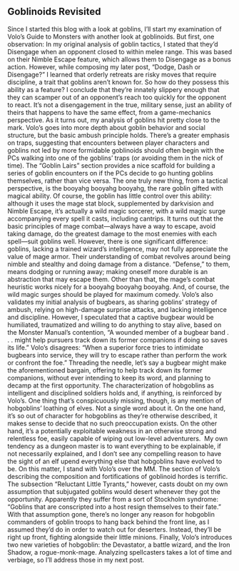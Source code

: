## Goblinoids Revisited

Since I started this blog with a look at goblins, I’ll start my examination of Volo’s Guide to Monsters with another look at goblinoids. But first, one observation: In my original analysis of goblin tactics, I stated that they’d Disengage when an opponent closed to within melee range. This was based on their Nimble Escape feature, which allows them to Disengage as a bonus action. However, while composing my later post, “Dodge, Dash or Disengage?” I learned that orderly retreats are risky moves that require discipline, a trait that goblins aren’t known for. So how do they possess this ability as a feature? I conclude that they’re innately slippery enough that they can scamper out of an opponent’s reach too quickly for the opponent to react. It’s not a disengagement in the true, military sense, just an ability of theirs that happens to have the same effect, from a game-mechanics perspective.
As it turns out, my analysis of goblins hit pretty close to the mark. Volo’s goes into more depth about goblin behavior and social structure, but the basic ambush principle holds. There’s a greater emphasis on traps, suggesting that encounters between player characters and goblins not led by more formidable goblinoids should often begin with the PCs walking into one of the goblins’ traps (or avoiding them in the nick of time). The “Goblin Lairs” section provides a nice scaffold for building a series of goblin encounters on if the PCs decide to go hunting goblins themselves, rather than vice versa.
The one truly new thing, from a tactical perspective, is the booyahg booyahg booyahg, the rare goblin gifted with magical ability. Of course, the goblin has little control over this ability: although it uses the mage stat block, supplemented by darkvision and Nimble Escape, it’s actually a wild magic sorcerer, with a wild magic surge accompanying every spell it casts, including cantrips.
It turns out that the basic principles of mage combat—always have a way to escape, avoid taking damage, do the greatest damage to the most enemies with each spell—suit goblins well. However, there is one significant difference: goblins, lacking a trained wizard’s intelligence, may not fully appreciate the value of mage armor. Their understanding of combat revolves around being nimble and stealthy and doing damage from a distance. “Defense,” to them, means dodging or running away; making oneself more durable is an abstraction that may escape them. Other than that, the mage’s combat heuristic works nicely for a booyahg booyahg booyahg. And, of course, the wild magic surges should be played for maximum comedy.
Volo’s also validates my initial analysis of bugbears, as sharing goblins’ strategy of ambush, relying on high-damage surprise attacks, and lacking intelligence and discipline. However, I speculated that a captive bugbear would be humiliated, traumatized and willing to do anything to stay alive, based on the Monster Manual’s contention, “A wounded member of a bugbear band . . . might help pursuers track down its former companions if doing so saves its life.” Volo’s disagrees: “When a superior force tries to intimidate bugbears into service, they will try to escape rather than perform the work or confront the foe.” Threading the needle, let’s say a bugbear might make the aforementioned bargain, offering to help track down its former companions, without ever intending to keep its word, and planning to decamp at the first opportunity.
The characterization of hobgoblins as intelligent and disciplined soldiers holds and, if anything, is reinforced by Volo’s. One thing that’s conspicuously missing, though, is any mention of hobgoblins’ loathing of elves. Not a single word about it. On the one hand, it’s so out of character for hobgoblins as they’re otherwise described, it makes sense to decide that no such preoccupation exists. On the other hand, it’s a potentially exploitable weakness in an otherwise strong and relentless foe, easily capable of wiping out low-level adventurers.  My own tendency as a dungeon master is to want everything to be explainable, if not necessarily explained, and I don’t see any compelling reason to have the sight of an elf upend everything else that hobgoblins have evolved to be. On this matter, I stand with Volo’s over the MM.
The section of Volo’s describing the composition and fortifications of goblinoid hordes is terrific. The subsection “Reluctant Little Tyrants,” however, casts doubt on my own assumption that subjugated goblins would desert whenever they got the opportunity. Apparently they suffer from a sort of Stockholm syndrome: “Goblins that are conscripted into a host resign themselves to their fate.” With that assumption gone, there’s no longer any reason for hobgoblin commanders of goblin troops to hang back behind the front line, as I assumed they’d do in order to watch out for deserters. Instead, they’ll be right up front, fighting alongside their little minions.
Finally, Volo’s introduces two new varieties of hobgoblin: the Devastator, a battle wizard, and the Iron Shadow, a rogue-monk-mage. Analyzing spellcasters takes a lot of time and verbiage, so I’ll address those in my next post.
